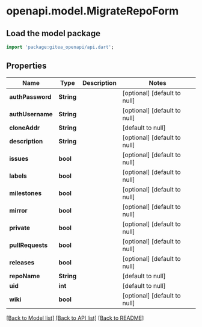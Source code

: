 # openapi.model.MigrateRepoForm

## Load the model package
```dart
import 'package:gitea_openapi/api.dart';
```

## Properties
Name | Type | Description | Notes
------------ | ------------- | ------------- | -------------
**authPassword** | **String** |  | [optional] [default to null]
**authUsername** | **String** |  | [optional] [default to null]
**cloneAddr** | **String** |  | [default to null]
**description** | **String** |  | [optional] [default to null]
**issues** | **bool** |  | [optional] [default to null]
**labels** | **bool** |  | [optional] [default to null]
**milestones** | **bool** |  | [optional] [default to null]
**mirror** | **bool** |  | [optional] [default to null]
**private** | **bool** |  | [optional] [default to null]
**pullRequests** | **bool** |  | [optional] [default to null]
**releases** | **bool** |  | [optional] [default to null]
**repoName** | **String** |  | [default to null]
**uid** | **int** |  | [default to null]
**wiki** | **bool** |  | [optional] [default to null]

[[Back to Model list]](../README.md#documentation-for-models) [[Back to API list]](../README.md#documentation-for-api-endpoints) [[Back to README]](../README.md)


